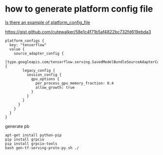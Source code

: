 # how to generate platform config file

[Is there an example of platform_config_file](https://github.com/tensorflow/serving/issues/342) 

https://gist.github.com/cutewalker/58e1c4f71b5af4822bc732fd619ebda3 

```
platform_configs {
  key: "tensorflow"
  value {
    source_adapter_config {
      [type.googleapis.com/tensorflow.serving.SavedModelBundleSourceAdapterConfig] {
        legacy_config {
          session_config {
            gpu_options {
              per_process_gpu_memory_fraction: 0.4
              allow_growth: true
            }
          }
        }
      }
    }
  }
}
```

generate pb

```
apt-get install python-pip
pip install grpcio
pip install grpcio-tools
bash gen-tf-serving-proto-py.sh ./
```

